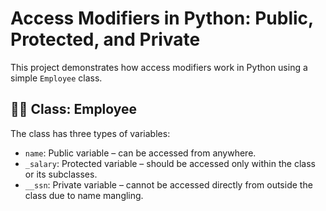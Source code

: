 # Access Modifiers in Python: Public, Protected, and Private

This project demonstrates how access modifiers work in Python using a simple `Employee` class.

## 👩‍💼 Class: Employee

The class has three types of variables:

- `name`: Public variable – can be accessed from anywhere.
- `_salary`: Protected variable – should be accessed only within the class or its subclasses.
- `__ssn`: Private variable – cannot be accessed directly from outside the class due to name mangling.
